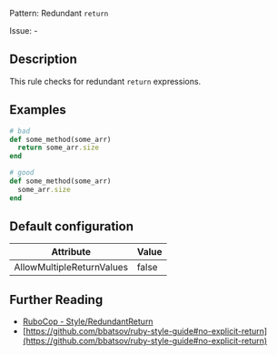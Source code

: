 Pattern: Redundant `return`

Issue: -

## Description

This rule checks for redundant `return` expressions.

## Examples

```ruby
# bad
def some_method(some_arr)
  return some_arr.size
end

# good
def some_method(some_arr)
  some_arr.size
end
```

## Default configuration

Attribute | Value
--- | ---
AllowMultipleReturnValues | false

## Further Reading

* [RuboCop - Style/RedundantReturn](https://rubocop.readthedocs.io/en/latest/cops_style/#styleredundantreturn)
* [https://github.com/bbatsov/ruby-style-guide#no-explicit-return](https://github.com/bbatsov/ruby-style-guide#no-explicit-return)
